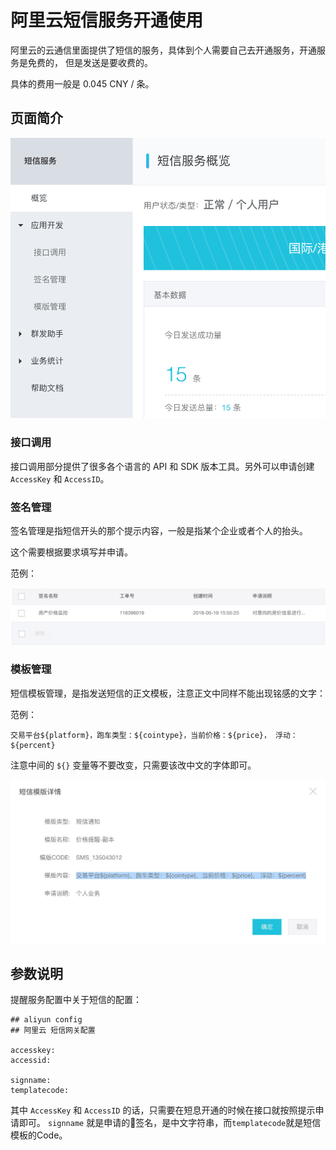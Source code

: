 # 阿里云短信服务开通使用

阿里云的云通信里面提供了短信的服务，具体到个人需要自己去开通服务，开通服务是免费的，
但是发送是要收费的。

具体的费用一般是 0.045 CNY / 条。

## 页面简介

![](./screens/wiki/smsmanage.png)

### 接口调用

接口调用部分提供了很多各个语言的 API 和 SDK 版本工具。另外可以申请创建`AccessKey` 和 `AccessID`。

### 签名管理

签名管理是指短信开头的那个提示内容，一般是指某个企业或者个人的抬头。

这个需要根据要求填写并申请。

范例：

![](./screens/wiki/signname.png)

### 模板管理

短信模板管理，是指发送短信的正文模板，注意正文中同样不能出现铭感的文字：

范例：

``` shell
交易平台${platform}，跑车类型：${cointype}，当前价格：${price}， 浮动：${percent}
```

注意中间的 `${}` 变量等不要改变，只需要该改中文的字体即可。

![](./screens/wiki/template.png)

## 参数说明

提醒服务配置中关于短信的配置：

``` shell
## aliyun config
## 阿里云 短信网关配置

accesskey:
accessid:

signname:
templatecode:
```

其中 `AccessKey` 和 `AccessID` 的话，只需要在短息开通的时候在接口就按照提示申请即可。 `signname` 就是申请的签名，是中文字符串，而`templatecode`就是短信模板的Code。